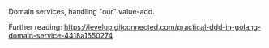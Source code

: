 Domain services, handling "our" value-add.

Further reading: https://levelup.gitconnected.com/practical-ddd-in-golang-domain-service-4418a1650274
